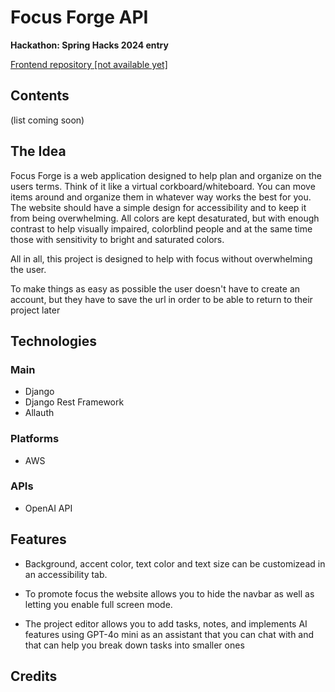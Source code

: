 # Focus Forge API

**Hackathon: Spring Hacks 2024 entry**

[Frontend repository [not available yet]]()

## Contents

(list coming soon)

## The Idea

Focus Forge is a web application designed to help plan and organize on the users terms. Think of it like a virtual corkboard/whiteboard. You can move items around and organize them in whatever way works the best for you. The website should have a simple design for accessibility and to keep it from being overwhelming. All colors are kept desaturated, but with enough contrast to help visually impaired, colorblind people and at the same time those with sensitivity to bright and saturated colors.

All in all, this project is designed to help with focus without overwhelming the user.

To make things as easy as possible the user doesn't have to create an account, but they have to save the url in order to be able to return to their project later

## Technologies

### Main

- Django
- Django Rest Framework
- Allauth

### Platforms

- AWS

### APIs

- OpenAI API

## Features

- Background, accent color, text color and text size can be customizead in an accessibility tab.

- To promote focus the website allows you to hide the navbar as well as letting you enable full screen mode.

- The project editor allows you to add tasks, notes, and implements AI features using GPT-4o mini as an assistant that you can chat with and that can help you break down tasks into smaller ones

## Credits